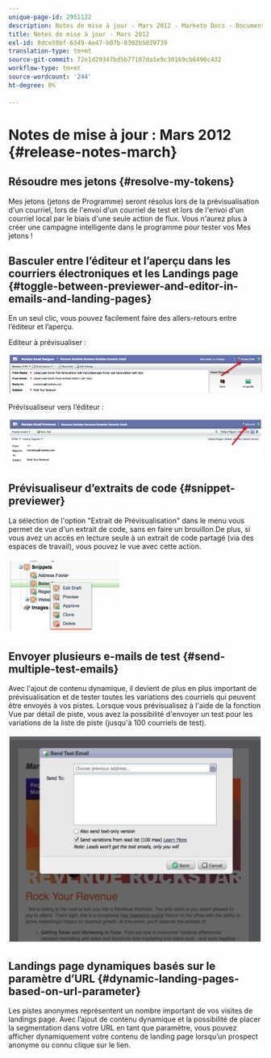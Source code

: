```yaml
---
unique-page-id: 2951122
description: Notes de mise à jour - Mars 2012 - Marketo Docs - Documentation du produit
title: Notes de mise à jour - Mars 2012
exl-id: 8dce59bf-6349-4e47-b07b-8302b5039739
translation-type: tm+mt
source-git-commit: 72e1d29347bd5b77107da1e9c30169cb6490c432
workflow-type: tm+mt
source-wordcount: '244'
ht-degree: 0%

---
```


# Notes de mise à jour : Mars 2012 {#release-notes-march}

## Résoudre mes jetons {#resolve-my-tokens}

Mes jetons (jetons de Programme) seront résolus lors de la prévisualisation d&#39;un courriel, lors de l&#39;envoi d&#39;un courriel de test et lors de l&#39;envoi d&#39;un courriel local par le biais d&#39;une seule action de flux. Vous n&#39;aurez plus à créer une campagne intelligente dans le programme pour tester vos Mes jetons !

## Basculer entre l’éditeur et l’aperçu dans les courriers électroniques et les Landings page {#toggle-between-previewer-and-editor-in-emails-and-landing-pages}

En un seul clic, vous pouvez facilement faire des allers-retours entre l’éditeur et l’aperçu.

Editeur à prévisualiser :

![](assets/image2014-9-23-10-3a0-3a13.png)

Prévisualiseur vers l’éditeur :

![](assets/image2014-9-23-10-3a0-3a25.png)

## Prévisualiseur d’extraits de code {#snippet-previewer}

La sélection de l&#39;option &quot;Extrait de Prévisualisation&quot; dans le menu vous permet de vue d&#39;un extrait de code, sans en faire un brouillon.De plus, si vous avez un accès en lecture seule à un extrait de code partagé (via des espaces de travail), vous pouvez le vue avec cette action.

![](assets/image2014-9-23-10-3a0-3a37.png)

## Envoyer plusieurs e-mails de test {#send-multiple-test-emails}

Avec l&#39;ajout de contenu dynamique, il devient de plus en plus important de prévisualisation et de tester toutes les variations des courriels qui peuvent être envoyés à vos pistes. Lorsque vous prévisualisez à l&#39;aide de la fonction Vue par détail de piste, vous avez la possibilité d&#39;envoyer un test pour les variations de la liste de piste (jusqu&#39;à 100 courriels de test).

![](assets/image2014-9-23-10-3a0-3a50.png)

## Landings page dynamiques basés sur le paramètre d’URL {#dynamic-landing-pages-based-on-url-parameter}

Les pistes anonymes représentent un nombre important de vos visites de landings page. Avec l’ajout de contenu dynamique et la possibilité de placer la segmentation dans votre URL en tant que paramètre, vous pouvez afficher dynamiquement votre contenu de landing page lorsqu’un prospect anonyme ou connu clique sur le lien.
